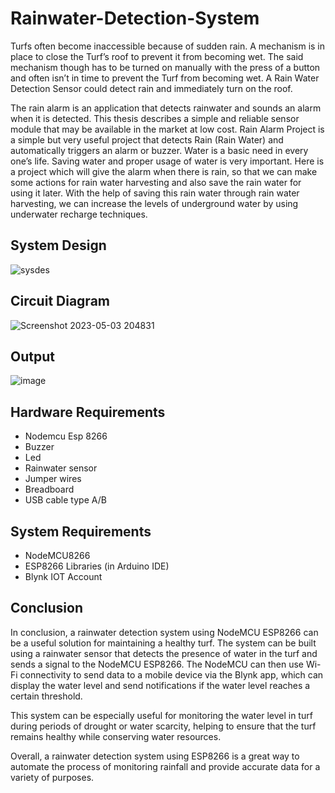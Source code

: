 # Rainwater-Detection-System
Turfs often become inaccessible because of sudden rain. A mechanism is in place to close the Turf’s roof to prevent it from becoming wet. The said mechanism though has to be turned on manually with the press of a button and often isn’t in time to prevent the Turf from becoming wet. A Rain Water Detection Sensor could detect rain and immediately turn on the roof.

The rain alarm is an application that detects rainwater and sounds an alarm when it is detected. This thesis describes a simple and reliable sensor module that may be available in the market at low cost. Rain Alarm Project is a simple but very useful project that detects Rain (Rain Water) and automatically triggers an alarm or buzzer. Water is a basic need in every one’s life. Saving water and proper usage of water is very important. Here is a project which will give the alarm when there is rain, so that we can make some actions for rain water harvesting and also save the rain water for using it later. With the help of saving this rain water through rain water harvesting, we can increase the levels of underground water by using underwater recharge techniques.

## System Design
![sysdes](https://user-images.githubusercontent.com/90440162/235968458-810ffe5e-5e5a-46a1-acf3-d46564bc6eec.png)

## Circuit Diagram
![Screenshot 2023-05-03 204831](https://user-images.githubusercontent.com/90440162/235961165-4f4c10b5-75d1-4d65-852c-05229b25466a.png)

## Output
![image](https://user-images.githubusercontent.com/90440162/235962219-2716bdd0-701f-4a03-ab97-719401c8e5d6.png)

## Hardware Requirements

* Nodemcu Esp 8266
* Buzzer
* Led
* Rainwater sensor
* Jumper wires
* Breadboard
* USB cable type A/B

## System Requirements

* NodeMCU8266
* ESP8266 Libraries (in Arduino IDE)
* Blynk IOT Account

## Conclusion
In conclusion, a rainwater detection system using NodeMCU ESP8266 can be a useful solution for maintaining a healthy turf. The system can be built using a rainwater sensor that detects the presence of water in the turf and sends a signal to the NodeMCU ESP8266. The NodeMCU can then use Wi-Fi connectivity to send data to a mobile device via the Blynk app, which can display the water level and send notifications if the water level reaches a certain threshold.

This system can be especially useful for monitoring the water level in turf during periods of drought or water scarcity, helping to ensure that the turf remains healthy while conserving water resources.

Overall, a rainwater detection system using ESP8266 is a great way to automate the process of monitoring rainfall and provide accurate data for a variety of purposes.

